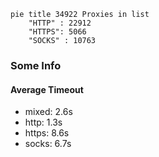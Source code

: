
```mermaid
pie title 34922 Proxies in list
    "HTTP" : 22912
    "HTTPS": 5066
    "SOCKS" : 10763
```

### Some Info
#### Average Timeout

- mixed: 2.6s
- http: 1.3s
- https: 8.6s
- socks: 6.7s